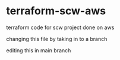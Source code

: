 # terraform-scw-aws
terraform code for scw project done on aws

changing this file by taking in to a branch

editing this in main branch
